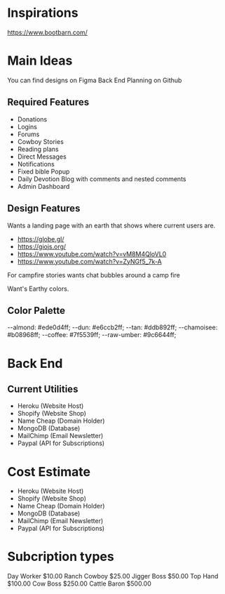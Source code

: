 # Inspirations
https://www.bootbarn.com/



# Main Ideas

You can find designs on Figma
Back End Planning on Github

## Required Features

- Donations
- Logins
- Forums
- Cowboy Stories
- Reading plans
- Direct Messages
- Notifications
- Fixed bible Popup
- Daily Devotion Blog with comments and nested comments
- Admin Dashboard

## Design Features

 Wants a landing page with an earth that shows where current users are.
- https://globe.gl/
- https://giojs.org/
- https://www.youtube.com/watch?v=vM8M4QloVL0
- https://www.youtube.com/watch?v=ZyNGf5_7k-A

For campfire stories wants chat bubbles around a camp fire

Want's Earthy colors.

## Color Palette

--almond: #ede0d4ff;
--dun: #e6ccb2ff;
--tan: #ddb892ff;
--chamoisee: #b08968ff;
--coffee: #7f5539ff;
--raw-umber: #9c6644ff;

# Back End

## Current Utilities

- Heroku (Website Host)
- Shopify (Website Shop)
- Name Cheap (Domain Holder)
- MongoDB (Database)
- MailChimp (Email Newsletter)
- Paypal (API for Subscriptions)

# Cost Estimate

- Heroku (Website Host) 
- Shopify (Website Shop)
- Name Cheap (Domain Holder)
- MongoDB (Database)
- MailChimp (Email Newsletter)
- Paypal (API for Subscriptions)

# Subcription types

Day Worker $10.00
Ranch Cowboy $25.00
Jigger Boss $50.00
Top Hand $100.00
Cow Boss $250.00
Cattle Baron $500.00